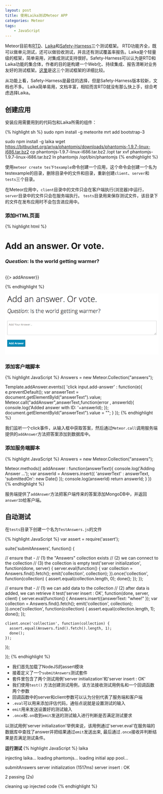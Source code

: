 ```yaml
---
layout: post
title: 使用Laika测试Meteor APP 
categories: Meteor
tags:
    - JavaScript
---
```


Meteor目前有[RTD](http://xolvio.github.io/rtd/)、[Laika](http://arunoda.github.io/laika/)和[Safety-Harness](http://safety-harness.meteor.com)三个测试框架。
RTD功能齐全，既可以做单元测试，还可以做验收测试，并且还有测试覆盖率报告。Laika是个轻量级的框架，简单易用，对集成测试支持很好。Safety-Harness可以认为是RTD和Laika功能的集合体，作者的目的是构建一个Web化、持续集成、报告清晰对业务友好的测试框架。[这里](http://safety-harness.meteor.com/comparison)是这三个测试框架的详细比较。

从功能上看，Safety-Harness是最佳的选择，但是Safety-Harness版本较新，文档也不多。
Laika简单易用，文档丰富，相较而言RTD就没有那么快上手，综合考虑选择Laika。

## 创建应用
安装应用需要用到的代码包和Laika所需的组件：

{% highlight sh %}
sudo npm install -g meteorite
mrt add bootstrap-3

sudo npm install -g laika
wget https://bitbucket.org/ariya/phantomjs/downloads/phantomjs-1.9.7-linux-i686.tar.bz2
cp phantomjs-1.9.7-linux-i686.tar.bz2 /opt
tar xvf phantomjs-1.9.7-linux-i686.tar.bz2
ln phantomjs /opt/bin/phantomjs
{% endhighlight %}

使用`meteor create tes下texample`命令创建一个应用，这个命令会创建一个名为testexample的目录，删除目录中的文件和目录，重新创建`client`、`server`和`tests`三个目录。

在Meteor应用中，`client`目录中的文件只会在客户端执行(浏览器)中运行，`server`目录中的文件只会在服务端执行。
`tests`目录用来保存测试文件，该目录下的文件在发布应用时不会包含进应用中。

### 添加HTML页面

{% highlight html %}
<head>
  <meta charset="utf-8">
  <meta name="viewport" content="width=device-width, initial-scale=1.0">
  <meta name="description" content="">
  <meta name="author" content="">
  <title>One Question. Several Answers.</title>
  <link rel="stylesheet" type="text/css" href="http://netdna.bootstrapcdn.com/bootswatch/3.0.3/yeti/bootstrap.min.css">
</head>

<body>
  <div class="container">
    <h1>Add an answer. Or vote.</h1>
    <h3><em>Question</em>: Is the world getting warmer?</h3>
    <br>
    <div>
      <!-- if there is an answer, append it to the DOM -->
      {{> addAnswer}}
    </div>
  </div>
</body>

<template name="addAnswer">
  <textarea class="form-control" rows="3" name="answerText" id="answerText" placeholder="Add Your Answer .."></textarea>
  <br>
  <input type="button" class="btn-primary add-answer btn-md" value="Add Answer"/>
</template>

{% endhighlight %}

![](/images/jubo/test_with_meteor_html.png)

### 添加客户端脚本

{% highlight JavaScript %}
Answers = new Meteor.Collection("answers");

Template.addAnswer.events({
  'click input.add-answer' : function(e){
    e.preventDefault();
    var answerText = document.getElementById("answerText").value;
    Meteor.call("addAnswer",answerText,function(error , answerId){
      console.log('Added answer with ID: '+answerId);
    });
    document.getElementById("answerText").value = "";
  }
});
{% endhighlight %}

我们监听一个click事件，从输入框中获取答案，然后通过`Meteor.call`调用服务端提供的`addAnswer`方法把答案添加到数据库中。

### 添加服务端脚本

{% highlight JavaScript %}
Answers = new Meteor.Collection("answers");

Meteor.methods({
  addAnswer : function(answerText){
    console.log('Adding Answer ...');
    var answerId = Answers.insert({
      'answerText' : answerText,
      'submittedOn': new Date()
    });
    console.log(answerId)
    return answerId;
  }
})
{% endhighlight %}

服务端提供了`addAnswer`方法把客户端传来的答案添加MongoDB中，并返回`answerID`给客户端。

## 自动测试
在`tests`目录下创建一个名为`TestAnswers.js`的文件

{% highlight JavaScript %}
var assert = require('assert');

suite('submitAnswers', function() {

  // ensure that -
  // (1) the "Answers" collection exists
  // (2) we can connect to the collection
  // (3) the collection is empty
  test('server initialization', function(done, server) {
    server.eval(function() {
      var collection = Answers.find().fetch();
      emit('collection', collection);
    }).once('collection', function(collection) {
      assert.equal(collection.length, 0);
      done();
    });
  });

  // ensure that -
  // (1) we can add data to the collection
  // (2) after data is added, we can retrieve it
  test('server insert : OK', function(done, server, client) {
    server.eval(function() {
      Answers.insert({answerText: "whee!"  });
      var collection = Answers.find().fetch();
      emit('collection', collection);
    }).once('collection', function(collection) {
      assert.equal(collection.length, 1);
      done();
    });

    client.once('collection', function(collection) {
      assert.equal(Answers.find().fetch().length, 1);
      done();
    });
  });

});
{% endhighlight %}

* 我们首先加载了NodeJS的assert模块
* 接着定义了一个`submitAnswers`测试套件
* 套件里包含了两个测试用例'server initialization'和'server insert : OK'
* 我们使用`test()` 方法创建测试用例，该方法接收测试用例名和一个回调函数两个参数
* 回调函数中的server和client参数可以认为分别代表了服务端和客户端
* `.eval`可以用来添加评估代码，通俗点说就是设置测试的输入
* `emit`用来发送设置好的测试输入
* `.once`和`.on`收到`emit`发送的测试输入进行判断是否满足测试要求

以测试用例'server initialization'举例来说，该用例通过'server.eval'在服务端的数据库中查找了answer并把结果通过`emit`发送出来,
最后通过`.once`接收并判断结果是否满足测试条件。

**运行测试**
{% highlight JavaScript %}
laika

  injecting laika...
  loading phantomjs...
  loading initial app pool...


  submitAnswers
     server initialization (1517ms)
     server insert : OK


  2 passing (2s)

  cleaning up injected code
{% endhighlight %}







